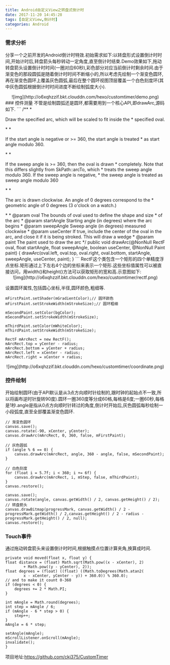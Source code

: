 ```yaml
---
title: Android自定义View之转盘式倒计时
date: 2017-11-20 14:45:28
tags: [自定义View,倒计时]
categories: Android
---
```


### 需求分析
分享一个之前开发的Android倒计时特效.初始需求如下:以转盘形式设置倒计时时间,开始计时后,转盘箭头每秒转动一定角度,直至倒计时结束.Demo效果如下,拖动转盘箭头设置倒计时时间(一圈对应60秒),彩色部分对应当前倒计时剩余时间.由于渐变色的那段圆弧是随着倒计时时间不断缩小的,所以考虑先绘制一个渐变色圆环,再在渐变色圆环上覆盖灰色圆弧,最后在整个圆环视图顶层覆盖一个白色刻度环(其中灰色圆弧根据倒计时时间进度不断绘制弧度大小).
<!-- more -->
<center>
![img](http://o6xqhzzif.bkt.clouddn.com/hexo/customtimer/demo.png)
</center>
### 控件测量
不管是绘制圆弧还是圆环,都需要用到一个核心API,即drawArc,源码如下.
```
/**
 * <p>Draw the specified arc, which will be scaled to fit inside the
 * specified oval.</p>
 *
 * <p>If the start angle is negative or >= 360, the start angle is treated
 * as start angle modulo 360.</p>
 *
 * <p>If the sweep angle is >= 360, then the oval is drawn
 * completely. Note that this differs slightly from SkPath::arcTo, which
 * treats the sweep angle modulo 360. If the sweep angle is negative,
 * the sweep angle is treated as sweep angle modulo 360</p>
 *
 * <p>The arc is drawn clockwise. An angle of 0 degrees correspond to the
 * geometric angle of 0 degrees (3 o'clock on a watch.)</p>
 *
 * @param oval       The bounds of oval used to define the shape and size
 *                   of the arc
 * @param startAngle Starting angle (in degrees) where the arc begins
 * @param sweepAngle Sweep angle (in degrees) measured clockwise
 * @param useCenter If true, include the center of the oval in the arc, and
                        close it if it is being stroked. This will draw a wedge
 * @param paint      The paint used to draw the arc
 */
public void drawArc(@NonNull RectF oval, float startAngle, float sweepAngle, boolean useCenter,
        @NonNull Paint paint) {
    drawArc(oval.left, oval.top, oval.right, oval.bottom, startAngle, sweepAngle, useCenter,
            paint);
}
```
RectF这个类包含一个矩形的四个单精度浮点坐标.矩形通过上下左右4个边的坐标来表示一个矩形.这些坐标值属性可以被直接访问，用width()和height()方法可以获取矩形的宽和高.示意图如下:
<center>
![img](http://o6xqhzzif.bkt.clouddn.com/hexo/customtimer/rectf.png)
</center>

设置圆环属性,包括圆心坐标,半径,圆环颜色,粗细等.
```
mFirstPaint.setShader(mGradientColor);// 圆环颜色
mFirstPaint.setStrokeWidth(mStrokeSize);// 圆环粗细

mSecondPaint.setColor(bgColor);
mSecondPaint.setStrokeWidth(mStrokeSize);

mThirdPaint.setColor(mWhiteColor);
mThirdPaint.setStrokeWidth(mStrokeSize);

RectF mArcRect = new RectF();
mArcRect.top = yCenter - radius;
mArcRect.bottom = yCenter + radius;
mArcRect.left = xCenter - radius;
mArcRect.right = xCenter + radius;
```
<center>
![img](http://o6xqhzzif.bkt.clouddn.com/hexo/customtimer/coordinate.png)
</center>

### 控件绘制
开始绘制圆环(由于API默认是从3点方向顺时针绘制的,跟时钟的起始点不一致,所以将画布逆时针旋转90度).圆环一圈360度等分成60格,每格是6度;一圈60秒,每格是1秒.angle是指从0点方向顺时针转过的角度,倒计时开始后,灰色圆弧每秒绘制一小段弧度,直至全部覆盖渐变色圆环.
```
// 渐变色圆环
canvas.save();
canvas.rotate(-90, xCenter, yCenter);
canvas.drawArc(mArcRect, 0, 360, false, mFirstPaint);

// 灰色圆弧
if (angle % 6 == 0) {
    canvas.drawArc(mArcRect, angle, 360 - angle, false, mSecondPaint);
}

// 白色刻度
for (float i = 5.7f; i < 360; i += 6f) {
    canvas.drawArc(mArcRect, i, mStep, false, mThirdPaint);
}
canvas.restore();

canvas.save();
canvas.rotate(angle, canvas.getWidth() / 2, canvas.getHeight() / 2);
// 转盘箭头
canvas.drawBitmap(progressMark, canvas.getWidth() / 2 - progressMark.getWidth() / 2,canvas.getHeight() / 2 - radius - progressMark.getHeight() / 2, null);
canvas.restore();
```
### Touch事件
通过拖动转盘箭头来设置倒计时时间,根据触摸点位置计算夹角,换算成时间.
```
private void moved(float x, float y) {
float distance = (float) Math.sqrt(Math.pow((x - xCenter), 2)
        + Math.pow((y - yCenter), 2));
float degrees = (float) ((float) ((Math.toDegrees(Math.atan2(
        x - xCenter, yCenter - y)) + 360.0)) % 360.0);
// and to make it count 0-360
if (degrees < 0) {
    degrees += 2 * Math.PI;
}

int mAngle = Math.round(degrees);
int step = mAngle / 6;
if (mAngle - 6 * step > 0) {
    step++;
}
mAngle = 6 * step;

setAngle(mAngle);
mScrollListener.onScroll(mAngle);
invalidate();
}
```
项目地址:<https://github.com/ckj375/CustomTimer>
